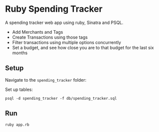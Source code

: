 # Ruby Spending Tracker
A spending tracker web app using ruby, Sinatra and PSQL.

- Add Merchants and Tags 
- Create Transactions using those tags
- Filter transactions using multiple options concurrently
- Set a budget, and see how close you are to that budget for the last six months

## Setup

Navigate to the `spending_tracker` folder:


Set up tables:

`psql -d spending_tracker -f db/spending_tracker.sql`

## Run

`ruby app.rb`
